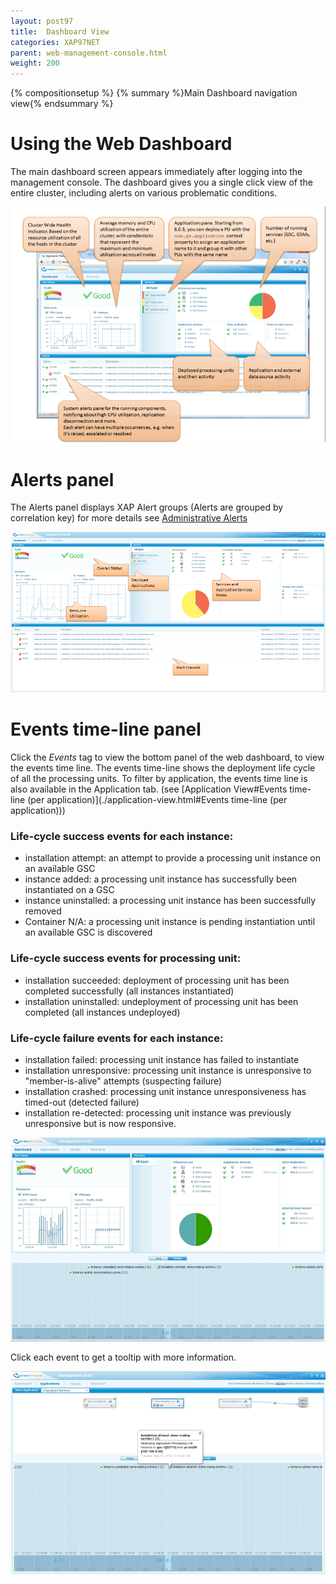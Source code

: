 ```yaml
---
layout: post97
title:  Dashboard View
categories: XAP97NET
parent: web-management-console.html
weight: 200
---
```


{% compositionsetup %}
{% summary %}Main Dashboard navigation view{% endsummary %}

# Using the Web Dashboard

The main dashboard screen appears immediately after logging into the management console. The dashboard gives you a single click view of the entire cluster, including alerts on various problematic conditions.

![dashboard803.png](/attachment_files/dotnet/dashboard803.png)

# Alerts panel

The Alerts panel displays XAP Alert groups (Alerts are grouped by correlation key) for more details see [Administrative Alerts](http://www.gigaspaces.com/wiki/display/XAP9/Administrative+Alerts)

![dashboard_explained.png](/attachment_files/dotnet/dashboard_explained.png)

# Events time-line panel

Click the _Events_ tag to view the bottom panel of the web dashboard, to view the events time line.
The events time-line shows the deployment life cycle of all the processing units.
To filter by application, the events time line is also available in the Application tab. (see [Application View#Events time-line (per application)](./application-view.html#Events time-line (per application)))

### Life-cycle success events for each instance:

- installation attempt: an attempt to provide a processing unit instance on an available GSC
- instance added: a processing unit instance has successfully been instantiated on a GSC
- instance uninstalled: a processing unit instance has been successfully removed
- Container N/A: a processing unit instance is pending instantiation until an available GSC is discovered

### Life-cycle success events for processing unit:

- installation succeeded: deployment of processing unit has been completed successfully (all instances instantiated)
- installation uninstalled: undeployment of processing unit has been completed (all instances undeployed)

### Life-cycle failure events for each instance:

- installation failed: processing unit instance has failed to instantiate
- installation unresponsive: processing unit instance is unresponsive to "member-is-alive" attempts (suspecting failure)
- installation crashed: processing unit instance unresponsiveness has timed-out (detected failure)
- installation re-detected: processing unit instance was previously unresponsive but is now responsive.

![events_timeline_in_dashboard.png](/attachment_files/dotnet/events_timeline_in_dashboard.png)

Click each event to get a tooltip with more information.

![timeline_event_tool_tip.png](/attachment_files/dotnet/timeline_event_tool_tip.png)
